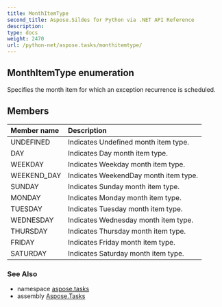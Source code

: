 ```yaml
---
title: MonthItemType
second_title: Aspose.Sildes for Python via .NET API Reference
description: 
type: docs
weight: 2470
url: /python-net/aspose.tasks/monthitemtype/
---
```


## MonthItemType enumeration

Specifies the month item for which an exception recurrence is scheduled.

## Members
| Member name | Description |
| :- | :- |
|UNDEFINED|Indicates Undefined month item type.|
|DAY|Indicates Day month item type.|
|WEEKDAY|Indicates Weekday month item type.|
|WEEKEND_DAY|Indicates WeekendDay month item type.|
|SUNDAY|Indicates Sunday month item type.|
|MONDAY|Indicates Monday month item type.|
|TUESDAY|Indicates Tuesday month item type.|
|WEDNESDAY|Indicates Wednesday month item type.|
|THURSDAY|Indicates Thursday month item type.|
|FRIDAY|Indicates Friday month item type.|
|SATURDAY|Indicates Saturday month item type.|

### See Also

* namespace [aspose.tasks](/python-net/aspose.tasks/)
* assembly [Aspose.Tasks](/tasks/python-net/)

